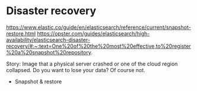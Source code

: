 # Disaster recovery

https://www.elastic.co/guide/en/elasticsearch/reference/current/snapshot-restore.html
https://opster.com/guides/elasticsearch/high-availability/elasticsearch-disaster-recovery/#:~:text=One%20of%20the%20most%20effective,to%20register%20a%20snapshot%20repository.

Story:
Image that a physical server crashed or one of the cloud region collapsed. Do you want to lose your data? Of course not.

* Snapshot & restore
